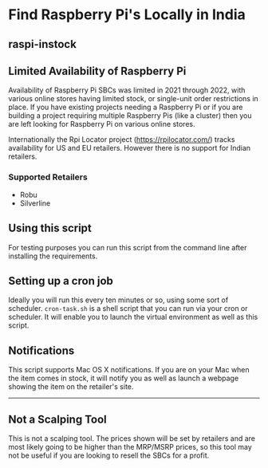 # Find Raspberry Pi's Locally in India
## raspi-instock

## Limited Availability of Raspberry Pi

Availability of Raspberry Pi SBCs was limited in 2021 through 2022, with various online stores having limited stock, or single-unit order restrictions in place. If you have existing projects needing a Raspberry Pi or if you are building a project requiring multiple Raspberry Pis (like a cluster) then you are left looking for Raspberry Pi on various online stores. 

Internationally the Rpi Locator project (https://rpilocator.com/) tracks availability for US and EU retailers. However there is no support for Indian retailers.

### Supported Retailers

- Robu
- Silverline

## Using this script

For testing purposes you can run this script from the command line after installing the requirements.

## Setting up a cron job

Ideally you will run this every ten minutes or so, using some sort of scheduler. `cron-task.sh` is a shell script that you can run via your cron or scheduler. It will enable you to launch the virtual environment as well as this script.

## Notifications

This script supports Mac OS X notifications. If you are on your Mac when the item comes in stock, it will notify you as well as launch a webpage showing the item on the retailer's site.

---

## Not a Scalping Tool

This is not a scalping tool. The prices shown will be set by retailers and are most likely going to be higher than the MRP/MSRP prices, so this tool may not be useful if you are looking to resell the SBCs for a profit.
